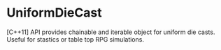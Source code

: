 # UniformDieCast
[C++11] API provides chainable and iterable object for uniform die casts. Useful for stastics or table top RPG simulations.
